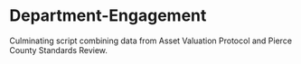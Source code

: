 # Department-Engagement
Culminating script combining data from Asset Valuation Protocol and Pierce County Standards Review.
